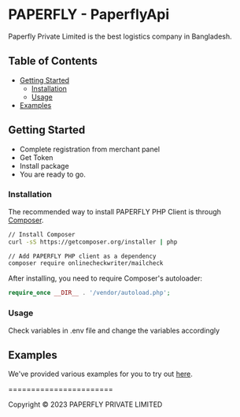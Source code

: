 # PAPERFLY - PaperflyApi


Paperfly Private Limited is the best logistics company in Bangladesh.


## Table of Contents

- [Getting Started](#getting-started)
  - [Installation](#installation)
  - [Usage](#usage)
- [Examples](#examples)


## Getting Started


- Complete registration from merchant panel
- Get Token
- Install package
- You are ready to go.



### Installation

The recommended way to install PAPERFLY PHP Client is through [Composer](https://getcomposer.org).

```bash
// Install Composer
curl -sS https://getcomposer.org/installer | php

// Add PAPERFLY PHP client as a dependency
composer require onlinecheckwriter/mailcheck
```

After installing, you need to require Composer's autoloader:

```php
require_once __DIR__ . '/vendor/autoload.php';
```

### Usage

Check variables in .env file and change the variables accordingly

## Examples

We've provided various examples for you to try out [here](https://github.com/Paperfly-Express-Ltd/paperflyapi/tree/main/examples).

=======================

Copyright &copy; 2023 PAPERFLY PRIVATE LIMITED
